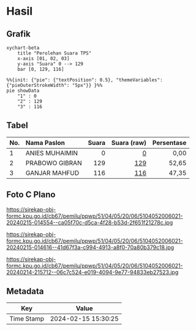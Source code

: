 # Hasil

## Grafik

```mermaid
xychart-beta
    title "Perolehan Suara TPS"
    x-axis [01, 02, 03]
    y-axis "Suara" 0 --> 129
    bar [0, 129, 116]
```

```mermaid
%%{init: {"pie": {"textPosition": 0.5}, "themeVariables": {"pieOuterStrokeWidth": "5px"}} }%%
pie showData
    "1" : 0
    "2" : 129
    "3" : 116
```

## Tabel

| No. | Nama Paslon    | Suara | Suara (raw) | Persentase |
|:--- |:-------------- | -----:| -----------:| ----------:|
| 1   | ANIES MUHAIMIN | 0     | [0][p-1]    | 0,00       |
| 2   | PRABOWO GIBRAN | 129   | [129][p-2]  | 52,65      |
| 3   | GANJAR MAHFUD  | 116   | [116][p-3]  | 47,35      |


[p-1]: https://github.com/gigit-pemilu/pemilu-2024-51-bali/blob/main/pilpres/hitung-suara/sub/51-bali/sub/04-gianyar/sub/05-ubud/sub/2006-peliatan/sub/021-tps/sub/paslon-1.txt
[p-2]: https://github.com/gigit-pemilu/pemilu-2024-51-bali/blob/main/pilpres/hitung-suara/sub/51-bali/sub/04-gianyar/sub/05-ubud/sub/2006-peliatan/sub/021-tps/sub/paslon-2.txt
[p-3]: https://github.com/gigit-pemilu/pemilu-2024-51-bali/blob/main/pilpres/hitung-suara/sub/51-bali/sub/04-gianyar/sub/05-ubud/sub/2006-peliatan/sub/021-tps/sub/paslon-3.txt

## Foto C Plano

https://sirekap-obj-formc.kpu.go.id/cb67/pemilu/ppwp/51/04/05/20/06/5104052006021-20240215-014554--ca05f70c-d5ca-4f28-b53d-2f651f21278c.jpg

https://sirekap-obj-formc.kpu.go.id/cb67/pemilu/ppwp/51/04/05/20/06/5104052006021-20240215-014616--41d67f3a-c994-4913-a8f0-70a80b379c18.jpg

https://sirekap-obj-formc.kpu.go.id/cb67/pemilu/ppwp/51/04/05/20/06/5104052006021-20240214-215712--06c7c524-e019-4094-9e77-94833eb27523.jpg


## Metadata

| Key        | Value               |
| ---------- | ------------------- |
| Time Stamp | 2024-02-15 15:30:25 |



